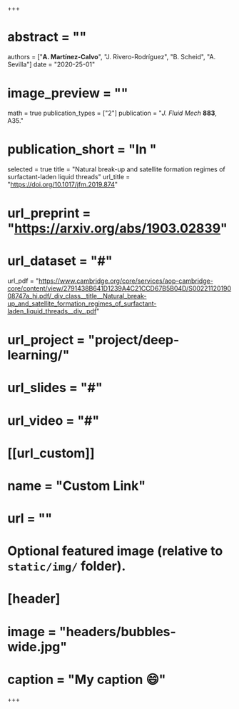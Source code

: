 +++
# abstract = ""
authors = ["**A. Martínez-Calvo**", "J. Rivero-Rodríguez", "B. Scheid", "A. Sevilla"]
date = "2020-25-01"
# image_preview = ""
math = true
publication_types = ["2"]
publication = "_J. Fluid Mech_ **883**, A35."
# publication_short = "In "
selected = true
title = "Natural break-up and satellite formation regimes of surfactant-laden liquid threads"
url_title = "https://doi.org/10.1017/jfm.2019.874"
# url_preprint = "https://arxiv.org/abs/1903.02839"
# url_dataset = "#"
url_pdf = "https://www.cambridge.org/core/services/aop-cambridge-core/content/view/2791438B641D1239A4C21CCD67B5B04D/S0022112019008747a_hi.pdf/_div_class__title__Natural_break-up_and_satellite_formation_regimes_of_surfactant-laden_liquid_threads__div_.pdf"
# url_project = "project/deep-learning/"
# url_slides = "#"
# url_video = "#"

# [[url_custom]]
 # name = "Custom Link"
 # url = ""

# Optional featured image (relative to `static/img/` folder).
# [header]
# image = "headers/bubbles-wide.jpg"
# caption = "My caption :smile:"

+++
